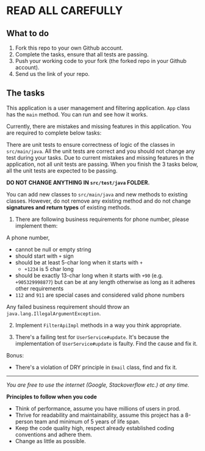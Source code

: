 # READ ALL CAREFULLY

## What to do

1. Fork this repo to your own Github account.
2. Complete the tasks, ensure that all tests are passing.
3. Push your working code to your fork (the forked repo in your Github account).
4. Send us the link of your repo.

## The tasks

This application is a user management and filtering application. `App` class has the `main` method. You can run and see how it works.

Currently, there are mistakes and missing features in this application. You are required to complete below tasks:

There are unit tests to ensure correctness of logic of the classes in `src/main/java`. All the unit tests are correct and you should not change any test during your tasks.
Due to current mistakes and missing features in the application, not all unit tests are passing. When you finish the 3 tasks below, all the unit tests are expected to be passing.

**DO NOT CHANGE ANYTHING IN `src/test/java` FOLDER.**

You can add new classes to `src/main/java` and new methods to existing classes. However, do not remove any existing method and do not change **signatures and return types** of existing methods. 

1. There are following business requirements for phone number, please implement them:

A phone number,
  - cannot be null or empty string
  - should start with `+` sign
  - should be at least 5-char long when it starts with `+`
    - `+1234` is 5 char long
  - should be exactly 13-char long when it starts with `+90` (e.g. `+905329998877`) but can be at any length otherwise as long as it adheres other requirements
  - `112` and `911` are special cases and considered valid phone numbers

Any failed business requirement should throw an `java.lang.IllegalArgumentException`.

2. Implement `FilterApiImpl` methods in a way you think appropriate.

3. There's a failing test for `UserService#update`. It's because the implementation of `UserService#update` is faulty. Find the cause and fix it.

Bonus:

* There's a violation of DRY principle in `Email` class, find and fix it.

---

_You are free to use the internet (Google, Stackoverflow etc.) at any time._

**Principles to follow when you code**

* Think of performance, assume you have millions of users in prod.
* Thrive for readability and maintainability, assume this project has a 8-person team and minimum of 5 years of life span.
* Keep the code quality high, respect already established coding conventions and adhere them.
* Change as little as possible.